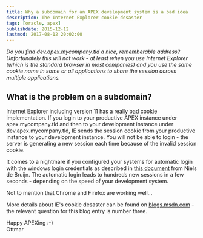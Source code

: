 ```yaml
---
title: Why a subdomain for an APEX development system is a bad idea
description: The Internet Explorer cookie desaster
tags: [oracle, apex]
publishdate: 2015-12-12
lastmod: 2017-08-12 20:02:00
---
```


_Do you find dev.apex.mycompany.tld a nice, rememberable address? Unfortunately this will not work - at least when you use Internet Explorer (which is the standard browser in most companies) and you use the same cookie name in some or all applications to share the session across multiple applications._

## What is the problem on a subdomain?

Internet Explorer including version 11 has a really bad cookie implementation. If you login to your productive APEX instance under apex.mycompany.tld and then to your development instance under dev.apex.mycompany.tld, IE sends the session cookie from your productive instance to your development instance. You will not be able to login - the server is generating a new session each time because of the invalid session cookie.

It comes to a nightmare if you configured your systems for automatic login with the windows login credentials as described in [this document][1] from Niels de Bruijn. The automatic login leads to hundreds new sessions in a few seconds - depending on the speed of your development system.

Not to mention that Chrome and Firefox are working well...

More details about IE's cookie desaster can be found on [blogs.msdn.com][2] - the relevant question for this blog entry is number three.

Happy APEXing :-)<br>
Ottmar

[1]: http://de.slideshare.net/nielsdb/mt-ag-howtosingle-signonfuerapexanwendungen-mitkerberos
[2]: http://blogs.msdn.com/b/ieinternals/archive/2009/08/20/wininet-ie-cookie-internals-faq.aspx
